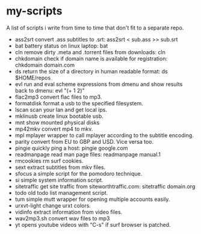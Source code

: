 my-scripts
==========

A list of scripts i write from time to time that don't fit to a separate repo.

- ass2srt        convert .ass subtitles to .srt: ass2srt < sub.ass >> sub.srt
- bat            battery status on linux laptop: bat
- cln            remove dirty .meta and .torrent files from downloads: cln
- chkdomain      check if domain name is available for registration: chkdomain domain.com
- ds             return the size of a directory in human readable format: ds $HOME/repos
- evl            run and eval scheme expressions from dmenu and show results back to dmenu: evl "(+ 1 2)"
- flac2mp3       convert flac files to mp3.
- formatdisk     format a usb to the specified filesystem.
- lscan		 scan your lan and get local ips.
- mklinusb	 create linux bootable usb.
- mnt            show mounted physical disks
- mp42mkv        convert mp4 to mkv.
- mpl            mplayer wrapper to call mplayer according to the subtitle encoding.
- parity         convert from EU to GBP and USD. Vice versa too.
- pingie         quickly ping a host: pingie google.com
- readmanpage    read man page files: readmanpage manual.1
- rmcookies      rm surf cookies.
- sext           extract subtitles from mkv files.
- sfocus	 a simple script for the pomodoro technique.
- si             simple system information script.
- sitetraffic    get site traffic from siteworthtraffic.com: sitetraffic domain.org
- todo           old todo list management script.
- tum            simple mutt wrapper for opening multiple accounts easily.
- urxvt-light    change urxt colors.
- vidinfo        extract information from video files.
- wav2mp3.sh     convert wav files to mp3
- yt             opens youtube videos with "C-s" if surf browser is patched.
